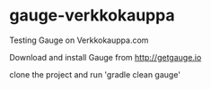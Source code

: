 # gauge-verkkokauppa
Testing Gauge on Verkkokauppa.com

Download and install Gauge from http://getgauge.io

clone the project and run 'gradle clean gauge'

